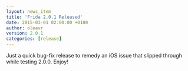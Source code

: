 ```yaml
---
layout: news_item
title: 'Frida 2.0.1 Released'
date: 2015-03-01 02:00:00 +0100
author: oleavr
version: 2.0.1
categories: [release]
---
```


Just a quick bug-fix release to remedy an iOS issue that slipped through while
testing 2.0.0. Enjoy!
